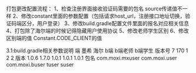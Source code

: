 打包更改配置流程：
1、检查注册界面接收验证码需要的包名 source传递值不一样
2、修改constant里面的参数配置（包括请求host_url，注册接口地址切换，验证码端区分，用户登录）
3、修改build.gradle配置文件里面的报名对应相关信息
4、打包除了海尔端的时候记得隐藏用户使用协议
5、修改老师学生区别
6、修改区别端的值 Constant.CODE_CLIENT的值


3.1:build.gradle相关参数说明
  端               墨希                海尔                 b端          b端老师    b端学生
版本号               7                 170                  1             2           2
 版本              1.0.6              1.7.0               1.0.1          1.0.1       1.0.1
 包名          com.moxi.mxuser      com.moxi.user     com.moxi.buser     tuser       suser